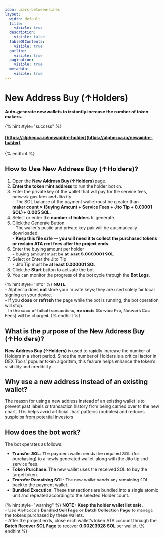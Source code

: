 ```yaml
---
icon: users-between-lines
layout:
  width: default
  title:
    visible: true
  description:
    visible: false
  tableOfContents:
    visible: true
  outline:
    visible: true
  pagination:
    visible: true
  metadata:
    visible: true
---
```


# New Address Buy (↑Holders)

**Auto-generate new wallets to instantly increase the number of token makers.**

{% hint style="success" %}
#### [https://alphecca.io/newaddre-holder](https://alphecca.io/newaddre-holder)
{% endhint %}

## How to Use **New Address Buy (↑Holders)**?&#x20;

1. Open the **New Address Buy (↑Holders)** page.
2. **Enter the token mint address** to run the holder bot on.
3. Enter the private key of the wallet that will pay for the service fees, network gas fees and Jito tip.\
   \- The SOL balance of the payment wallet must be greater than\
   **maker count × (Buying Amount + Service Fees + Jito Tip + 0.00001 SOL) + 0.005 SOL.**
4. Select or enter the **number of holders** to generate.
5. Click the Generate Button.\
   \- The wallet's public and private key pair will be automatically downloaded.\
   \- **Keep this file safe — you will need it to collect the purchased tokens or reclaim ATA rent fees after the project ends.**
6. Enter the buying amount per holder\
   \- buying amount must be **at least 0.0000001 SOL**
7. Select or Enter the Jito Tip\
   \- Jito Tip must be **at least 0.000001 SOL**
8. Click the **Start** button to activate the bot.
9. You can monitor the progress of the bot cycle through the **Bot Logs**.

{% hint style="info" %}
**NOTE**\
\- Alphecca does **not** store your private keys; they are used solely for local signing on your device.\
\- If you **close** or **refresh** the page while the bot is running, the bot operation will stop.\
\- In the case of failed transactions, **no costs** (Service Fee, Network Gas Fees) will be charged.
{% endhint %}

## What is the purpose of the **New Address Buy (↑Holders)**?

**New Address Buy (↑Holders)** is used to rapidly increase the number of Holders in a short period. Since the number of Holders is a critical factor in DEX Tools’ popular token algorithm, this feature helps enhance the token’s visibility and credibility.

## Why use a new address instead of an existing wallet?

The reason for using a new address instead of an existing wallet is to prevent past labels or transaction history from being carried over to the new chart. This helps avoid artificial chart patterns (bubbles) and reduces suspicion from potential investors

## How does the bot work?

The bot operates as follows:

* **Transfer SOL**: The payment wallet sends the required SOL (for purchasing) to a newly generated wallet, along with the Jito tip and service fees.
* **Token Purchase**: The new wallet uses the received SOL to buy the target token.
* **Transfer Remaining SOL**: The new wallet sends any remaining SOL back to the payment wallet.
* **Bundled Execution**: These transactions are bundled into a single atomic unit and repeated according to the selected Holder count.

{% hint style="warning" %}
**NOTE : Keep the holder wallet list safe.**\
\- Use Alphecca’s **Bundled Sell Page** or **Batch Collection Page** to manage the tokens purchased by these wallets.\
\- After the project ends, close each wallet’s token ATA account through the **Batch Recover SOL Page** to recover **0.00203928 SOL** per wallet.
{% endhint %}
